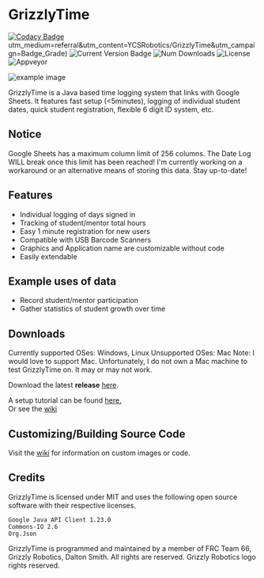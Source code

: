 # GrizzlyTime

[![Codacy Badge](https://app.codacy.com/project/badge/Grade/526a7badc871467ba68c0d688e87b3c7)](https://www.codacy.com/gh/YCSRobotics/GrizzlyTime/dashboard?utm_source=github.com&amp;utm_medium=referral&amp;utm_content=YCSRobotics/GrizzlyTime&amp;utm_campaign=Badge_Grade)utm_medium=referral&amp;utm_content=YCSRobotics/GrizzlyTime&amp;utm_campaign=Badge_Grade)
![Current Version Badge](https://img.shields.io/github/release/ycsrobotics/GrizzlyTime.svg?style=flat)
![Num Downloads](https://img.shields.io/github/downloads/ycsrobotics/GrizzlyTime/latest/total.svg?style=flat)
![License](https://img.shields.io/github/license/ycsrobotics/GrizzlyTime.svg?style=flat)
![Appveyor](https://ci.appveyor.com/api/projects/status/ph074gnnuymhxssw?svg=true)
        
![example image](https://raw.githubusercontent.com/YCSRobotics/GrizzlyTime/master/wiki_images/main_screen.png)

GrizzlyTime is a Java based time logging system that links with Google Sheets. It features fast setup (<5minutes), logging of individual student dates, quick student registration, flexible 6 digit ID system, etc.

## Notice
Google Sheets has a maximum column limit of 256 columns. The Date Log WILL break once this limit has been reached!
I'm currently working on a workaround or an alternative means of storing this data. Stay up-to-date!

## Features
- Individual logging of days signed in
- Tracking of student/mentor total hours
- Easy 1 minute registration for new users
- Compatible with USB Barcode Scanners
- Graphics and Application name are customizable without code
- Easily extendable

## Example uses of data
- Record student/mentor participation
- Gather statistics of student growth over time

## Downloads
Currently supported OSes: Windows, Linux
Unsupported OSes: Mac
Note: I would love to support Mac. Unfortunately, I do not own a Mac machine to test GrizzlyTime on. It may
or may not work.

Download the latest **release** [here](https://github.com/YCSRobotics/GrizzlyTime/releases/latest "here").

A setup tutorial can be found [here.](https://www.youtube.com/watch?v=GhDeMjEh9ao "here.")  
Or see the [wiki](https://github.com/YCSRobotics/GrizzlyTime/wiki "wiki")

## Customizing/Building Source Code
Visit the [wiki](https://github.com/YCSRobotics/GrizzlyTime/wiki "wiki") for information on custom images or code.

## Credits
GrizzlyTime is licensed under MIT and uses the following open source software with their respective licenses.
```
Google Java API Client 1.23.0
Commons-IO 2.6
Org.Json
```

GrizzlyTime is programmed and maintained by a member of FRC Team 66, Grizzly Robotics, Dalton Smith. All rights are reserved. Grizzly Robotics logo rights reserved.
